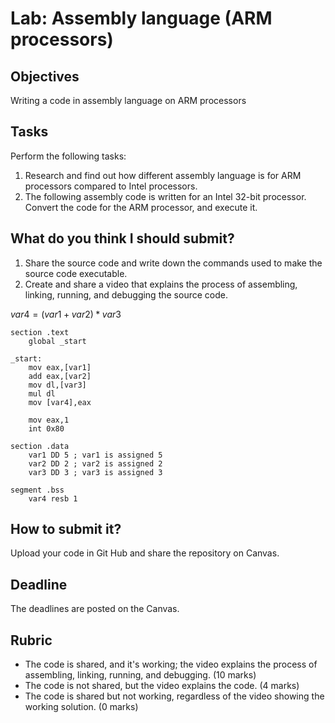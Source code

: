 # Lab: Assembly language (ARM processors)

## Objectives
Writing a code in assembly language on ARM processors

## Tasks
Perform the following tasks:  
1. Research and find out how different assembly language is for ARM processors compared to Intel processors.
2. The following assembly code is written for an Intel 32-bit processor. Convert the code for the ARM processor, and execute it.

## What do you think I should submit?
1. Share the source code and write down the commands used to make the source code executable.  
2. Create and share a video that explains the process of assembling, linking, running, and debugging the source code.

$var4 = (var1+var2)*var3$

```assembly
section .text
    global _start

_start:
    mov eax,[var1]
    add eax,[var2]
    mov dl,[var3]
    mul dl
    mov [var4],eax
    
    mov eax,1
    int 0x80

section .data
    var1 DD 5 ; var1 is assigned 5
    var2 DD 2 ; var2 is assigned 2
    var3 DD 3 ; var3 is assigned 3
    
segment .bss
    var4 resb 1
```


  
## How to submit it?
Upload your code in Git Hub and share the repository on Canvas.

## Deadline
The deadlines are posted on the Canvas.

## Rubric
- The code is shared, and it's working; the video explains the process of assembling, linking, running, and debugging. (10 marks)  
- The code is not shared, but the video explains the code. (4 marks)
- The code is shared but not working, regardless of the video showing the working solution. (0 marks)
